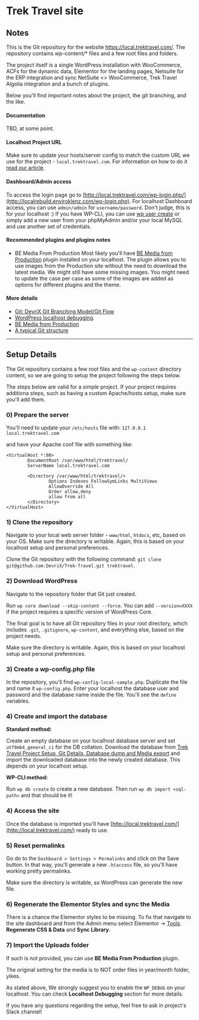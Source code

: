 # Trek Travel site

## Notes
This is the Git repository for the website https://local.trektravel.com/. The repository contains wp-content/* files and a few root files and folders.

The project itself is a single WordPress installation with WooCommerce, ACFs for the dynamic data, Elementor for the landing pages, Netsuite for the ERP integration and sync NetSuite <> WooCommerce, Trek Travel Algolia integration and a bunch of plugins.

Below you'll find important notes about the project, the git branching, and the like.

#### Documentation
TBD, at some point.

#### Localhost Project URL
Make sure to update your hosts/server config to match the custom URL we use for the project - `local.trektravel.com`. For information on how to do it [read our article](https://devrixverse.com/knowledgebase/setup-a-custom-localhost-url/).

#### Dashboard/Admin access
To access the login page go to [http://local.trektravel.com/wp-login.php/](http://localrebuild.enviroklenz.com/wp-login.php).
For localhost Dashboard access, you can use `admin/admin` for `username/password`. Don't judge, this is for your localhost :)
If you have WP-CLI, you can use [wp user create](https://wp-cli.org/commands/user/create/) or simply add a new user from your phpMyAdmin and/or your local MySQL and use another set of credentials.

#### Recommended plugins and plugins notes
* BE Media From Production
Most likely you'll have [BE Media from Production](https://github.com/billerickson/BE-Media-from-Production) plugin installed on your localhost. The plugin allows you to use images from the Production site without the need to download the latest media.
We might still have some missing images. You might need to update the case per case as some of the images are added as options for different plugins and the theme.

#### More details

* [Git: DevriX Git Branching Model/Git Flow](https://devrixverse.com/knowledgebase/git-devrix-git-branching-model-git-flow/)
* [WordPress localhost debugging](https://devrixverse.com/knowledgebase/wordpress-localhost-debugging/).
* [BE Media from Production](https://devrixverse.com/knowledgebase/be-media-from-production/)
* [A typical Git structure](https://devrixverse.com/knowledgebase/a-typical-git-structure)

---

## Setup Details
The Git repository contains a few root files and the `wp-content` directory content, so we are going to setup the project following the steps below.

The steps below are valid for a simple project. If your project requires additiona steps, such as having a custom Apache/hosts setup, make sure you'll add them.

### 0) Prepare the server
You'll need to update your `/etc/hosts` file with:
`127.0.0.1	local.trektravel.com`

and have your Apache conf file with something like:

```
<VirtualHost *:80>
        DocumentRoot /var/www/html/trektravel/
        ServerName local.trektravel.com

        <Directory /var/www/html/trektravel/>
                Options Indexes FollowSymLinks MultiViews
                AllowOverride All
                Order allow,deny
                allow from all
        </Directory>
</VirtualHost>
```

### 1) Clone the repository
Navigate to your local web server folder - `www/html`, `htdocs`, etc, based on your OS. Make sure the directory is writable. Again, this is based on your localhost setup and personal preferences.

Clone the Git repository with the following command: `git clone git@github.com:DevriX/Trek-Travel.git trektravel`.

### 2) Download WordPress
Navigate to the repository folder that Git just created. 

Run `wp core download --skip-content --force`. You can add `--version=XXXX` if the project requires a specific version of WordPress Core.

The final goal is to have all Git repository files in your root directory, which includes `.git`, `.gitignore`, `wp-content`, and everything else, based on the project needs.

Make sure the directory is writable. Again, this is based on your localhost setup and personal preferences.

### 3) Create a wp-config.php file
In the repository, you'll find `wp-config-local-sample.php`. Duplicate the file and name it `wp-config.php`. Enter your localhost the database user and password and the database name inside the file. You'll see the `define` variables.     

### 4) Create and import the database
**Standard method:**

Create an empty database on your localhost database server and set `utf8mb4_general_ci` for the DB collation. Download the database from [Trek Travel Project Setup, Git Details, Database dump and Media export](https://app.asana.com/0/1205472772784381/1205472808111993/f) and import the downloaded database into the newly created database. This depends on your localhost setup.

**WP-CLI method:**

Run `wp db create` to create a new database. Then run `wp db import <sql-path>` and that should be it!

### 4) Access the site
Once the database is imported you'll have [http://local.trektravel.com/](http://local.trektravel.com/) ready to use.

### 5) Reset permalinks

Go do to the `Dashboard > Settings > Permalinks` and click on the Save button. In that way, you'll generate a new `.htaccess` file, so you'll have working pretty permalinks.

Make sure the directory is writable, so WordPress can generate the new file.

### 6) Regenerate the Elementor Styles and sync the Media
There is a chance the Elementor styles to be missing. To fix that navigate to the site dashboard and from the Admin menu select Elementor -> [Tools](http://local.trektravel.com/wp-admin/admin.php?page=elementor-tools). **Regenerate CSS & Data** and **Sync Library**.

### 7) Import the Uploads folder
If such is not provided, you can use **BE Media From Production** plugin.

The original setting for the media is to NOT order files in year/month folder, yikes.

As stated above, We strongly suggest you to enable the `WP_DEBUG` on your localhost. You can check **Localhost Debugging** section for more details.

If you have any questions regarding the setup, feel free to ask in project's Slack channel!
